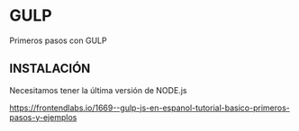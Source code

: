 # GULP
Primeros pasos con GULP


## INSTALACIÓN ##

Necesitamos tener la última versión de NODE.js

https://frontendlabs.io/1669--gulp-js-en-espanol-tutorial-basico-primeros-pasos-y-ejemplos